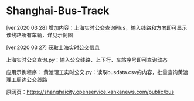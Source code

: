 # Shanghai-Bus-Track

[ver.2020 03 28]
增加内容：上海实时公交查询Plus，输入线路和方向即可显示该线路所有车辆，详见示例图



[ver.2020 03 27]
获取上海实时公交信息

上海实时公交查询.py：输入公交线路、上下行、车站序号即可查询动态

应用示例程序：
黄渡理工实时公交.py：读取busdata.csv的内容，批量查询黄渡理工周边公交线路

原网页：https://shanghaicity.openservice.kankanews.com/public/bus

